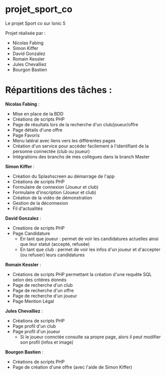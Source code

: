 # projet_sport_co
Le projet Sport co sur Ionic 5

Projet réalisée par : 
 - Nicolas Fabing
 - Simon Kiffer
 - David Gonzalez
 - Romain Kessler
 - Jules Chevalliez
 - Bourgon Bastien

  # Répartitions des tâches : 

**Nicolas Fabing** : 
  - Mise en place de la BDD
  - Créations de scripts PHP
  - Page de résultats lors de la recherche d'un club/joueur/offre
  - Page détails d'une offre
  - Page Favoris
  - Menu latéral avec liens vers les différentes pages
  - Création d'un service pour accéder facilement à l'identifiant de la personne connectée (club ou joueur)
  - Intégrations des branchs de mes collègues dans la branch Master
  
**Simon Kiffer** :
  - Création du Splashscreen au démarrage de l'app
  - Créations de scripts PHP
  - Formulaire de connexion (Joueur et club)
  - Formulaire d'inscription (Joueur et club)
  - Création de la vidéo de démonstration
  - Gestion de la déconnexion
  - Fil d'actualités
  
**David Gonzalez** : 
  - Creations de scripts PHP
  - Page Candidature
    - En tant que joueur : permet de voir les candidatures actuelles ainsi que leur statut (accepté, refusée)
    - En tant que club : permet de voir les infos d'un joueur et d'accepter (ou refuser) leurs candidatures

**Romain Kessler** : 
  - Créations de scripts PHP permettant la création d'une requête SQL selon des critères donnés  
  - Page de recherche d'un club
  - Page de recherche d'un offre
  - Page de recherche d'un joueur
  - Page Mention Légal
  
**Jules Chevalliez** :
  - Créations de scripts PHP
  - Page profil d'un club
  - Page profil d'un joueur
    - Si le joueur connctée consulte sa propre page, alors il peut modifier son profil (infos et image)
    
**Bourgon Bastien** :
  - Créations de scripts PHP
  - Page de création d'une offre (avec l'aide de Simon Kiffer)

  
  

